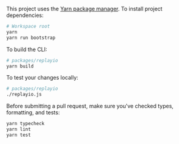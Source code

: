 This project uses the [Yarn package manager](https://yarnpkg.com/). To install project dependencies:

```bash
# Workspace root
yarn
yarn run bootstrap
```

To build the CLI:

```bash
# packages/replayio
yarn build
```

To test your changes locally:

```bash
# packages/replayio
./replayio.js
```

Before submitting a pull request, make sure you've checked types, formatting, and tests:

```bash
yarn typecheck
yarn lint
yarn test
```
